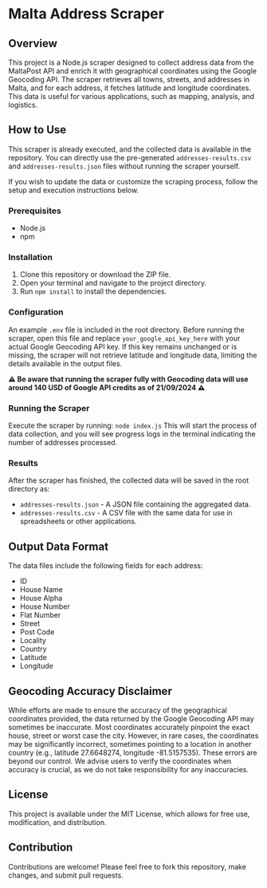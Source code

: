 # Malta Address Scraper

## Overview
This project is a Node.js scraper designed to collect address data from the MaltaPost API and enrich it with geographical coordinates using the Google Geocoding API. The scraper retrieves all towns, streets, and addresses in Malta, and for each address, it fetches latitude and longitude coordinates. This data is useful for various applications, such as mapping, analysis, and logistics.

## How to Use
This scraper is already executed, and the collected data is available in the repository. You can directly use the pre-generated `addresses-results.csv` and `addresses-results.json` files without running the scraper yourself.

If you wish to update the data or customize the scraping process, follow the setup and execution instructions below.

### Prerequisites
- Node.js
- npm

### Installation
1. Clone this repository or download the ZIP file.
2. Open your terminal and navigate to the project directory.
3. Run `npm install` to install the dependencies.

### Configuration
An example `.env` file is included in the root directory. Before running the scraper, open this file and replace `your_google_api_key_here` with your actual Google Geocoding API key. If this key remains unchanged or is missing, the scraper will not retrieve latitude and longitude data, limiting the details available in the output files.

**⚠️ Be aware that running the scraper fully with Geocoding data will use around 140 USD of Google API credits as of 21/09/2024 ⚠️** 

### Running the Scraper
Execute the scraper by running: `node index.js`
This will start the process of data collection, and you will see progress logs in the terminal indicating the number of addresses processed.

### Results
After the scraper has finished, the collected data will be saved in the root directory as:
- `addresses-results.json` - A JSON file containing the aggregated data.
- `addresses-results.csv` - A CSV file with the same data for use in spreadsheets or other applications.

## Output Data Format
The data files include the following fields for each address:
- ID
- House Name
- House Alpha
- House Number
- Flat Number
- Street
- Post Code
- Locality
- Country
- Latitude
- Longitude

## Geocoding Accuracy Disclaimer
While efforts are made to ensure the accuracy of the geographical coordinates provided, the data returned by the Google Geocoding API may sometimes be inaccurate. Most coordinates accurately pinpoint the exact house, street or worst case the city. However, in rare cases, the coordinates may be significantly incorrect, sometimes pointing to a location in another country (e.g., latitude 27.6648274, longitude -81.5157535). These errors are beyond our control. We advise users to verify the coordinates when accuracy is crucial, as we do not take responsibility for any inaccuracies.

## License
This project is available under the MIT License, which allows for free use, modification, and distribution.

## Contribution
Contributions are welcome! Please feel free to fork this repository, make changes, and submit pull requests.
